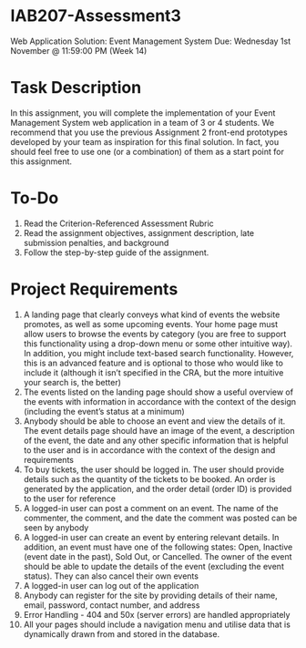 # IAB207-Assessment3
Web Application Solution: Event Management System
Due: Wednesday 1st November @ 11:59:00 PM (Week 14)

# Task Description
In this assignment, you will complete the implementation of your Event Management System web application in a team of 3 or 4 students. We recommend that you use the previous Assignment 2 front-end prototypes developed by your team as inspiration for this final solution. In fact, you should feel free to use one (or a combination) of them as a start point for this assignment.

# To-Do 
1. Read the Criterion-Referenced Assessment Rubric
2. Read the assignment objectives, assignment description, late submission penalties, and background
3. Follow the step-by-step guide of the assignment.

# Project Requirements

1. A landing page that clearly conveys what kind of events the website promotes, as well as some upcoming events. Your home page must allow users to browse the events by category (you are free to support this functionality using a drop-down menu or some other intuitive way). In addition, you might include text-based search functionality. However, this is an advanced feature and is optional to those who would like to include it (although it isn’t specified in the CRA, but the more intuitive your search is, the better)
2. The events listed on the landing page should show a useful overview of the events with information in accordance with the context of the design (including the event’s status at a minimum)
3. Anybody should be able to choose an event and view the details of it. The event details page should have an image of the event, a description of the event, the date and any other specific information that is helpful to the user and is in accordance with the context of the design and requirements
4. To buy tickets, the user should be logged in. The user should provide details such as the quantity of the tickets to be booked. An order is generated by the application, and the order detail (order ID) is provided to the user for reference
5. A logged-in user can post a comment on an event. The name of the commenter, the comment, and the date the comment was posted can be seen by anybody
6. A logged-in user can create an event by entering relevant details. In addition, an event must have one of the following states: Open, Inactive (event date in the past), Sold Out, or Cancelled. The owner of the event should be able to update the details of the event (excluding the event status). They can also cancel their own events
7. A logged-in user can log out of the application
8. Anybody can register for the site by providing details of their name, email, password, contact number, and address
9. Error Handling - 404 and 50x (server errors) are handled appropriately
10. All your pages should include a navigation menu and utilise data that is dynamically drawn from and stored in the database.
